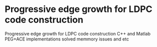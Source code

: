 # Progressive edge growth for LDPC code construction
Progressive edge growth for LDPC code construction C++ and Matlab PEG+ACE implementations
solved memmory issues and etc
